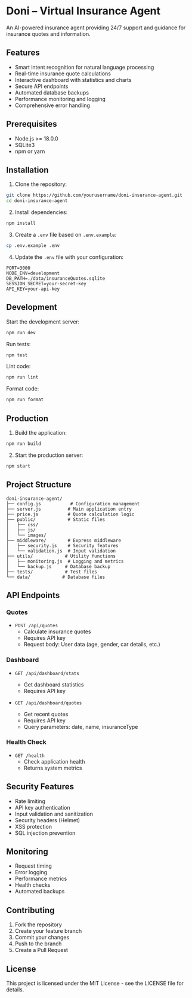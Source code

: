 # Doni – Virtual Insurance Agent

An AI-powered insurance agent providing 24/7 support and guidance for insurance quotes and information.

## Features

- Smart intent recognition for natural language processing
- Real-time insurance quote calculations
- Interactive dashboard with statistics and charts
- Secure API endpoints
- Automated database backups
- Performance monitoring and logging
- Comprehensive error handling

## Prerequisites

- Node.js >= 18.0.0
- SQLite3
- npm or yarn

## Installation

1. Clone the repository:
```bash
git clone https://github.com/yourusername/doni-insurance-agent.git
cd doni-insurance-agent
```

2. Install dependencies:
```bash
npm install
```

3. Create a `.env` file based on `.env.example`:
```bash
cp .env.example .env
```

4. Update the `.env` file with your configuration:
```env
PORT=3000
NODE_ENV=development
DB_PATH=./data/insuranceQuotes.sqlite
SESSION_SECRET=your-secret-key
API_KEY=your-api-key
```

## Development

Start the development server:
```bash
npm run dev
```

Run tests:
```bash
npm test
```

Lint code:
```bash
npm run lint
```

Format code:
```bash
npm run format
```

## Production

1. Build the application:
```bash
npm run build
```

2. Start the production server:
```bash
npm start
```

## Project Structure

```
doni-insurance-agent/
├── config.js           # Configuration management
├── server.js          # Main application entry
├── price.js           # Quote calculation logic
├── public/            # Static files
│   ├── css/
│   ├── js/
│   └── images/
├── middleware/        # Express middleware
│   ├── security.js    # Security features
│   └── validation.js  # Input validation
├── utils/            # Utility functions
│   ├── monitoring.js  # Logging and metrics
│   └── backup.js     # Database backup
├── tests/            # Test files
└── data/            # Database files
```

## API Endpoints

### Quotes

- `POST /api/quotes`
  - Calculate insurance quotes
  - Requires API key
  - Request body: User data (age, gender, car details, etc.)

### Dashboard

- `GET /api/dashboard/stats`
  - Get dashboard statistics
  - Requires API key

- `GET /api/dashboard/quotes`
  - Get recent quotes
  - Requires API key
  - Query parameters: date, name, insuranceType

### Health Check

- `GET /health`
  - Check application health
  - Returns system metrics

## Security Features

- Rate limiting
- API key authentication
- Input validation and sanitization
- Security headers (Helmet)
- XSS protection
- SQL injection prevention

## Monitoring

- Request timing
- Error logging
- Performance metrics
- Health checks
- Automated backups

## Contributing

1. Fork the repository
2. Create your feature branch
3. Commit your changes
4. Push to the branch
5. Create a Pull Request

## License

This project is licensed under the MIT License - see the LICENSE file for details. 
